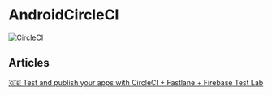 # AndroidCircleCI
[![CircleCI](https://circleci.com/gh/ValeryPonomarenko/AndroidCircleCI/tree/master.svg?style=svg)](https://circleci.com/gh/ValeryPonomarenko/AndroidCircleCI/tree/master)

## Articles
[🇬🇧 Test and publish your apps with CircleCI + Fastlane + Firebase Test Lab](https://proandroiddev.com/test-and-publish-your-apps-with-circleci-fastlane-firebase-test-lab-e716c075b99b)
